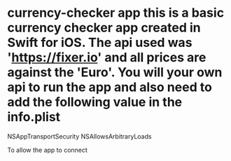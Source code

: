 # currency-checker app this is a basic currency checker app created in Swift for iOS.  The api used was 'https://fixer.io' and all prices are against the 'Euro'.  You will your own api to run the app and also need to add the following value in the info.plist 
<key>NSAppTransportSecurity</key>
	<dict>
		<key>NSAllowsArbitraryLoads</key>
		<true/>
	</dict>
  
  To allow the app to connect
